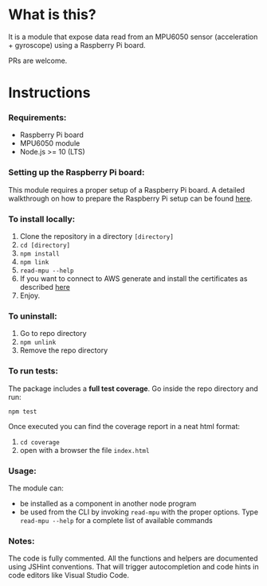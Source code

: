 # What is this?
It is a module that expose data read from an MPU6050 sensor (acceleration + gyroscope) using a Raspberry Pi board.

PRs are welcome.

# Instructions

### Requirements:
 - Raspberry Pi board
 - MPU6050 module
 - Node.js >= 10 (LTS)

### Setting up the Raspberry Pi board:
This module requires a proper setup of a Raspberry Pi board. A detailed walkthrough on how to prepare the Raspberry Pi setup can be found [here](./PI-SETUP.md).

### To install locally: 
1. Clone the repository in a directory `[directory]`
2. `cd [directory]`
3. `npm install`
4. `npm link`
5. `read-mpu --help`
6. If you want to connect to AWS generate and install the certificates as described [here](./PI-SETUP.md#certificates) 
6. Enjoy.

### To uninstall:
1. Go to repo directory
2. `npm unlink`
3. Remove the repo directory

### To run tests:
The package includes a **full test coverage**.
Go inside the repo directory and run: 

`npm test`

Once executed you can find the coverage report in a neat html format:
1. `cd coverage`
2. open with a browser the file `index.html`

### Usage:
The module can:
- be installed as a component in another node program
- be used from the CLI by invoking `read-mpu` with the proper options. Type `read-mpu --help` for a complete list of available commands

### Notes:
The code is fully commented.
All the functions and helpers are documented using JSHint conventions. That will trigger autocompletion and code hints in code editors like Visual Studio Code.